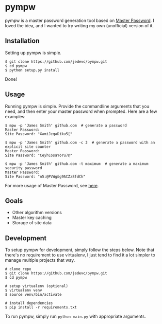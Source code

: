# pympw

pympw is a master password generation tool based on
[Master Password](https://github.com/Lyndir/MasterPassword). I loved the idea,
and I wanted to try writing my own (unofficial) version of it.

## Installation

Setting up pympw is simple.

	$ git clone https://github.com/jedevc/pympw.git
	$ cd pympw
	$ python setup.py install

Done!

## Usage

Running pympw is simple. Provide the commandline arguments that you need, and
then enter your master password when prompted. Here are a few examples:

	$ mpw -p 'James Smith' github.com  # generate a password
	Master Password:
	Site Password: "XamiJeqaDiku5["

	$ mpw -p 'James Smith' github.com -c 3  # generate a password with an explicit site counter
	Master Password:
	Site Password: "CeyhCosaYoru7@"

	$ mpw -p 'James Smith' github.com -t maximum  # generate a maximum security password
	Master Password:
	Site Password: "n5:@PVWg&g9ACZz8fdCh"

For more usage of Master Password, see [here](http://masterpasswordapp.com/).

## Goals

- Other algorithm versions
- Master key caching
- Storage of site data

## Development

To setup pympw for development, simply follow the steps below. Note that
there's no requirement to use virtualenv, I just tend to find it a lot simpler
to manage multiple projects that way.

	# clone repo
	$ git clone https://github.com/jedevc/pympw.git
	$ cd pympw

	# setup virtualenv (optional)
	$ virtualenv venv
	$ source venv/bin/activate

	# install dependencies
	$ pip install -r requirements.txt

To run pympw, simply run ```python main.py``` with appropriate arguments.
